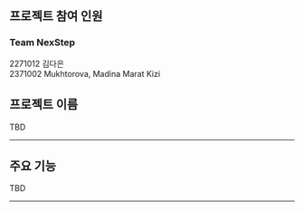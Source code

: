 ## 프로젝트 참여 인원

### Team NexStep
2271012 김다은  
2371002 Mukhtorova, Madina Marat Kizi

## 프로젝트 이름

TBD

---

## 주요 기능

TBD

---


